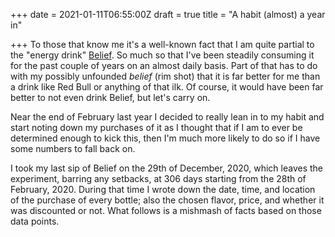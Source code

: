 +++
date = 2021-01-11T06:55:00Z
draft = true
title = "A habit (almost) a year in"

+++
To those that know me it's a well-known fact that I am quite partial to the "energy drink" [Belief](https://www.beliefwater.com/?lang=en). So much so that I've been steadily consuming it for the past couple of years on an  almost daily basis. Part of that has to do with my possibly unfounded _belief_ (rim shot) that it is far better for me than a drink like Red Bull or anything of that ilk. Of course, it would have been far better to not even drink Belief, but let's carry on.

Near the end of February last year I decided to really lean in to my habit and start noting down my purchases of it as I thought that if I am to ever be determined enough to kick this, then I'm much more likely to do so if I have some numbers to fall back on.

I took my last sip of Belief on the 29th of December, 2020, which leaves the experiment, barring any setbacks, at 306 days starting from the 28th of February, 2020. During that time I wrote down the date, time, and location of the purchase of every bottle; also the chosen flavor, price, and whether it was discounted or not. What follows is a mishmash of facts based on those data points.
